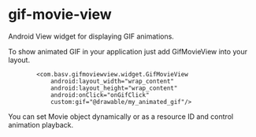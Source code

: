 gif-movie-view
==============

Android View widget for displaying GIF animations.

To show animated GIF in your application just add GifMovieView into your layout.

            <com.basv.gifmoviewview.widget.GifMovieView
                android:layout_width="wrap_content"
                android:layout_height="wrap_content"
                android:onClick="onGifClick"
                custom:gif="@drawable/my_animated_gif"/>


You can set Movie object dynamically or as a resource ID and control animation playback.
